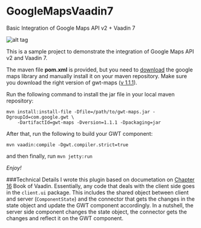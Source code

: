 GoogleMapsVaadin7
=================

Basic Integration of Google Maps API v2 + Vaadin 7

![alt tag](http://s17.postimg.org/gh6ty5t8v/Screen_Shot_2013_07_23_at_12_14_11_PM.png)

This is a sample project to demonstrate the integration of Google Maps API v2 and Vaadin 7.

The maven file <strong>pom.xml</strong> is provided, but you need to <a href="https://code.google.com/p/gwt-google-apis/downloads/list">download</a> the google maps library and manually install it on your maven repository. Make sure you download the right version of gwt-maps (<a href="https://code.google.com/p/gwt-google-apis/downloads/detail?name=gwt-maps-1.1.1.zip&can=2&q=">v 1.1.1</a>).

Run the following command to install the jar file in your local maven repository:
```
mvn install:install-file -Dfile=/path/to/gwt-maps.jar -DgroupId=com.google.gwt \
    -DartifactId=gwt-maps -Dversion=1.1.1 -Dpackaging=jar
```
    
    
After that, run the following to build your GWT component:
```
mvn vaadin:compile -Dgwt.compiler.strict=true
```

and then finally, run ```mvn jetty:run```

<i>Enjoy!</i>

###Technical Details
I wrote this plugin based on documetation on <a href="https://vaadin.com/book/-/page/gwt.html">Chapter 16</a> Book of Vaadin. Essentially, any code that deals with the client side goes in the ```client.ui``` package. This includes the shared object between client and server (```ComponentState```) and the connector that gets the changes in the state object and update the GWT component accordingly. In a nutshell, the server side component changes the state object, the connector gets the changes and reflect it on the GWT component.
